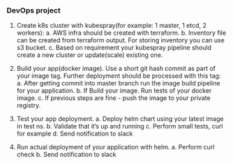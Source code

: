 ### DevOps project


1.	Create k8s cluster with kubespray(for example: 1 master, 1 etcd, 2 workers):
a.	AWS infra should be created with terraform.
b.	Inventory file can be created from terraform output. For storing inventory you can use s3 bucket. 
c.	Based on requirement your kubespray pipeline should create a new cluster or update(scale) existing one.
	
2.	Build your app(docker image). Use a short git hash commit as part of your image tag. Further deployment should be processed with this tag:
a.	After getting commit into master branch run the image build pipeline for your application.
b.	If Build your image. Run tests of your docker image.
c.	If previous steps are fine - push the image to your private registry.


3.	Test your app deployment.
a.	Deploy helm chart using your latest image in test ns.
b.	Validate that it’s up and running
c.	Perform small tests, curl for example
d.	Send notification to slack


4.	Run actual deployment of your application with helm.
a.	Perform curl check
b.	Send notification to slack

